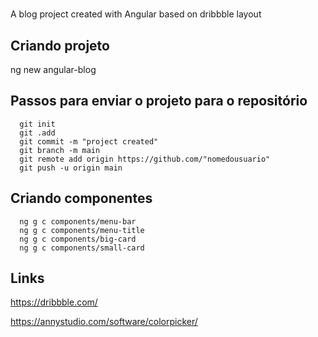# 
A blog project created with Angular based on dribbble layout

## Criando projeto
  ng new angular-blog

## Passos para enviar o projeto para o repositório
```
  git init
  git .add
  git commit -m "project created"
  git branch -m main
  git remote add origin https://github.com/"nomedousuario"
  git push -u origin main

```

## Criando componentes
```
  ng g c components/menu-bar
  ng g c components/menu-title
  ng g c components/big-card
  ng g c components/small-card
```

## Links
https://dribbble.com/

https://annystudio.com/software/colorpicker/